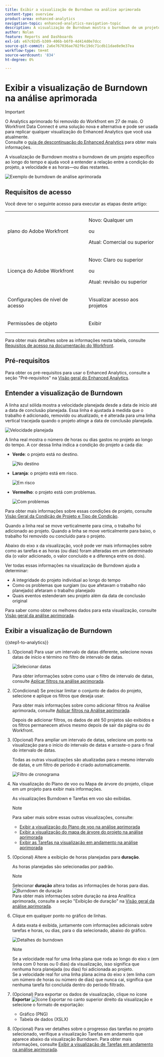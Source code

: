 ```yaml
---
title: Exibir a visualização de Burndown na análise aprimorada
content-type: overview
product-area: enhanced-analytics
navigation-topic: enhanced-analytics-navigation-topic
description: A visualização de Burndown mostra o burndown de um projeto específico ao longo do tempo e ajuda você a entender a relação entre a condição do projeto, a velocidade e as horas—ou dias restantes.
author: Nolan
feature: Reports and Dashboards
exl-id: e67c92d5-b309-406b-b6f0-4d414d0e7dcc
source-git-commit: 2a6e767036ae702f6c19dc71cdb11dae8e9e37ea
workflow-type: tm+mt
source-wordcount: '834'
ht-degree: 0%

---
```


# Exibir a visualização de Burndown na análise aprimorada

>[!IMPORTANT]
>
>O Analytics aprimorado foi removido do Workfront em 27 de maio. O Workfront Data Connect é uma solução nova e alternativa e pode ser usada para replicar qualquer visualização do Enhanced Analytics que você usa atualmente. <br>Consulte o [guia de descontinuação do Enhanced Analytics](/help/quicksilver/product-announcements/announcements/enhanced-analytics-deprecation.md) para obter mais informações.


<!-- Audited: 12/2023 -->

A visualização de Burndown mostra o burndown de um projeto específico ao longo do tempo e ajuda você a entender a relação entre a condição do projeto, a velocidade e as horas—ou dias restantes.

![Exemplo de burndown de análise aprimorada](assets/burndown120623.png)

## Requisitos de acesso

Você deve ter o seguinte acesso para executar as etapas deste artigo:

<table style="table-layout:auto"> 
 <col> 
 <col> 
 <tbody> 
  <tr> 
   <td role="rowheader">plano do Adobe Workfront</td> 
   <td>
      <p>Novo: Qualquer um</p>
      <p>ou</p>
      <p>Atual: Comercial ou superior</p></td>
  </tr> 
  <tr> 
   <td role="rowheader">Licença do Adobe Workfront</td> 
   <td>
      <p>Novo: Claro ou superior</p>
      <p>ou</p>
      <p>Atual: revisão ou superior</p>
   </td> 
  </tr> 
  <tr> 
   <td role="rowheader">Configurações de nível de acesso</td> 
   <td> <p>Visualizar acesso aos projetos</p> </td> 
  </tr> 
  <tr> 
   <td role="rowheader">Permissões de objeto</td> 
   <td> <p>Exibir</p> </td>
  </tr> 
 </tbody> 
</table>

Para obter mais detalhes sobre as informações nesta tabela, consulte [Requisitos de acesso na documentação do Workfront](/help/quicksilver/administration-and-setup/add-users/access-levels-and-object-permissions/access-level-requirements-in-documentation.md).

## Pré-requisitos

Para obter os pré-requisitos para usar o Enhanced Analytics, consulte a seção &quot;Pré-requisitos&quot; na [Visão geral do Enhanced Analytics](../enhanced-analytics/enhanced-analytics-overview.md).

## Entender a visualização de Burndown

A linha azul sólida mostra a velocidade planejada desde a data de início até a data de conclusão planejada. Essa linha é ajustada à medida que o trabalho é adicionado, removido ou atualizado, e é alterada para uma linha vertical tracejada quando o projeto atinge a data de conclusão planejada.

![Velocidade planejada](assets/burndown-planned-line.png)

A linha real mostra o número de horas ou dias gastos no projeto ao longo do tempo. A cor dessa linha indica a condição do projeto a cada dia:

* **Verde**: o projeto está no destino.

  ![No destino](assets/burndown-green.png)

* **Laranja**: o projeto está em risco.

  ![Em risco](assets/burndown-orange.png)

* **Vermelho**: o projeto está com problemas.

  ![Com problemas](assets/burndown-red.png)

Para obter mais informações sobre essas condições de projeto, consulte [Visão Geral da Condição de Projeto e Tipo de Condição](../manage-work/projects/manage-projects/project-condition-and-condition-type.md).

Quando a linha real se move verticalmente para cima, o trabalho foi adicionado ao projeto. Quando a linha se move verticalmente para baixo, o trabalho foi removido ou concluído para o projeto.

Abaixo do eixo x da visualização, você pode ver mais informações sobre como as tarefas e as horas (ou dias) foram alteradas em um determinado dia (o valor adicionado, o valor concluído e a diferença entre os dois).

Ver todas essas informações na visualização de Burndown ajuda a determinar:

* A integridade do projeto individual ao longo do tempo
* Como os problemas que surgiam (ou que afetavam o trabalho não planejado) afetaram o trabalho planejado
* Quais eventos estenderam seu projeto além da data de conclusão original

Para saber como obter os melhores dados para esta visualização, consulte [Visão geral da análise aprimorada](../enhanced-analytics/enhanced-analytics-overview.md).

## Exibir a visualização de Burndown

{{step1-to-analytics}}

1. (Opcional) Para usar um intervalo de datas diferente, selecione novas datas de início e término no filtro de intervalo de datas.

   ![Selecionar datas](assets/filters-select-date-range-350x344.png)

   Para obter informações sobre como usar o filtro de intervalo de datas, consulte [Aplicar filtros na análise aprimorada](../enhanced-analytics/use-enhanced-analytics-filters.md).

1. (Condicional) Se precisar limitar o conjunto de dados do projeto, selecione e aplique os filtros que deseja usar.

   Para obter mais informações sobre como adicionar filtros na Análise aprimorada, consulte [Aplicar filtros na Análise aprimorada](../enhanced-analytics/use-enhanced-analytics-filters.md).

   Depois de adicionar filtros, os dados de até 50 projetos são exibidos e os filtros permanecem ativos mesmo depois de sair da página ou do Workfront.

1. (Opcional) Para ampliar um intervalo de datas, selecione um ponto na visualização para o início do intervalo de datas e arraste-o para o final do intervalo de datas.

   Todas as outras visualizações são atualizadas para o mesmo intervalo de datas, e um filtro de período é criado automaticamente.

   ![Filtro de cronograma](assets/timeframe-filter-350x220.png)

1. Na visualização do Plano de voo ou Mapa de árvore do projeto, clique em um projeto para exibir mais informações.

   As visualizações Burndown e Tarefas em voo são exibidas.

   >[!NOTE]
   >
   >Para saber mais sobre essas outras visualizações, consulte:
   >
   >   * [Exibir a visualização do Plano de voo na análise aprimorada](../enhanced-analytics/flight-plan-overview.md)
   >   * [Exibir a visualização do mapa de árvore do projeto na análise aprimorada](../enhanced-analytics/project-treemap-overview.md)
   >   * [Exibir as Tarefas na visualização em andamento na análise aprimorada](../enhanced-analytics/tasks-in-flight-overview.md)
   >

1. (Opcional) Altere a exibição de horas planejadas para **duração**.

   As horas planejadas são selecionadas por padrão.

   >[!NOTE]
   >
   >Selecionar **duração** altera todas as informações de horas para dias.\
   >![Burndown de duração](assets/duration-burndown-350x112.png)\
   >Para obter mais informações sobre duração na área Analítica aprimorada, consulte a seção &quot;Exibição de duração&quot; na [Visão geral da análise aprimorada](../enhanced-analytics/enhanced-analytics-overview.md#duration-view).

1. Clique em qualquer ponto no gráfico de linhas.

   A data exata é exibida, juntamente com informações adicionais sobre tarefas e horas, ou dias, para o dia selecionado, abaixo do gráfico.

   ![Detalhes do burndown](assets/burndown-task-and-hour-changes-350x121.png)

   >[!NOTE]
   >
   >Se a velocidade real for uma linha plana que roda ao longo do eixo x (em linha com 0 horas ou 0 dias) da visualização, isso significa que nenhuma hora planejada (ou dias) foi adicionada ao projeto.\
   >Se a velocidade real for uma linha plana acima do eixo x (em linha com um número de horas ou número de dias) que nunca cai, significa que nenhuma tarefa foi concluída dentro do período filtrado.

1. (Opcional) Para exportar os dados de visualização, clique no ícone **Exportar** ![Ícone Exportar](assets/export.png) no canto superior direito da visualização e selecione o formato de exportação:

   * Gráfico (PNG)
   * Tabela de dados (XSLX)

1. (Opcional) Para ver detalhes sobre o progresso das tarefas no projeto selecionado, verifique a visualização Tarefas em andamento que aparece abaixo da visualização Burndown. Para obter mais informações, consulte [Exibir a visualização de Tarefas em andamento na análise aprimorada](/help/quicksilver/enhanced-analytics/tasks-in-flight-overview.md).
